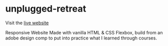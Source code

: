 # unplugged-retreat
Visit the [live website](https://serendatapy.github.io/unplugged-retreat/)

Responsive Website Made with vanilla HTML & CSS Flexbox, build from an adobe design comp to put into practice what I learned through courses. 

